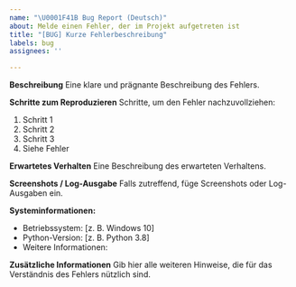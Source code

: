 ```yaml
---
name: "\U0001F41B Bug Report (Deutsch)"
about: Melde einen Fehler, der im Projekt aufgetreten ist
title: "[BUG] Kurze Fehlerbeschreibung"
labels: bug
assignees: ''

---
```


**Beschreibung**
Eine klare und prägnante Beschreibung des Fehlers.

**Schritte zum Reproduzieren**
Schritte, um den Fehler nachzuvollziehen:
1. Schritt 1
2. Schritt 2
3. Schritt 3
4. Siehe Fehler

**Erwartetes Verhalten**
Eine Beschreibung des erwarteten Verhaltens.

**Screenshots / Log-Ausgabe**
Falls zutreffend, füge Screenshots oder Log-Ausgaben ein.

**Systeminformationen:**
- Betriebssystem: [z. B. Windows 10]
- Python-Version: [z. B. Python 3.8]
- Weitere Informationen:

**Zusätzliche Informationen**
Gib hier alle weiteren Hinweise, die für das Verständnis des Fehlers nützlich sind.
